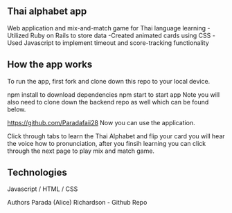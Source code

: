 
## Thai alphabet app
Web application and mix-and-match game for Thai language learning
  -Utilized Ruby on Rails to store data 
	-Created animated cards using CSS 
  -Used Javascript to implement timeout and score-tracking functionality


## How the app works
To run the app, first fork and clone down this repo to your local device.

npm install to download dependencies
npm start to start app
Note you will also need to clone down the backend repo as well which can be found below.

https://github.com/Paradafaii28
Now you can use the application.

Click through tabs to learn the Thai Alphabet and flip your card you will hear the voice how to pronunciation, after you finsih learning
you can click through the next page to play mix and match game.

## Technologies
Javascript / HTML / CSS

Authors
Parada (Alice) Richardson - Github Repo
